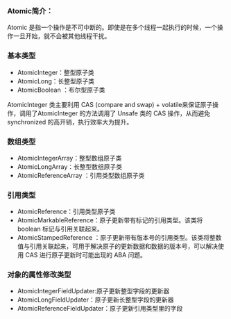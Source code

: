 ### Atomic简介：

Atomic 是指一个操作是不可中断的。即使是在多个线程一起执行的时候，一个操作一旦开始，就不会被其他线程干扰。

### 基本类型

* AtomicInteger：整型原子类
* AtomicLong：长整型原子类
* AtomicBoolean ：布尔型原子类

AtomicInteger 类主要利用 CAS (compare and swap) + volatile来保证原子操作，调用了AtomicInteger 的方法调用了 Unsafe 类的 CAS 操作，从而避免 synchronized 的高开销，执行效率大为提升。

### 数组类型

* AtomicIntegerArray：整型数组原子类
* AtomicLongArray：长整型数组原子类
* AtomicReferenceArray ：引用类型数组原子类
### 引用类型

* AtomicReference：引用类型原子类
* AtomicMarkableReference：原子更新带有标记的引用类型。该类将 boolean 标记与引用关联起来。
* AtomicStampedReference ：原子更新带有版本号的引用类型。该类将整数值与引用关联起来，可用于解决原子的更新数据和数据的版本号，可以解决使用 CAS 进行原子更新时可能出现的 ABA 问题。
### 对象的属性修改类型

* AtomicIntegerFieldUpdater:原子更新整型字段的更新器
* AtomicLongFieldUpdater：原子更新长整型字段的更新器
* AtomicReferenceFieldUpdater：原子更新引用类型里的字段

